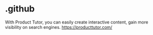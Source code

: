 # .github
With Product Tutor, you can easily create interactive content, gain more visibility on search engines. https://producttutor.com/
